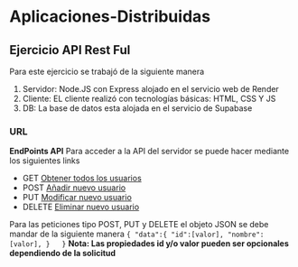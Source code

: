 # Aplicaciones-Distribuidas

## Ejercicio API Rest Ful

Para este ejercicio se trabajó de la siguiente manera
1. Servidor: Node.JS con Express alojado en el servicio web de Render
2. Cliente: EL cliente realizó con tecnologías básicas: HTML, CSS Y JS
3. DB: La base de datos esta alojada en el servicio de Supabase

### URL

**EndPoints API**
Para acceder a la API del servidor se puede hacer mediante los siguientes links
- GET [Obtener todos los usuarios](https://apirestful-users.onrender.com/users)
- POST [Añadir nuevo usuario](https://apirestful-users.onrender.com/user) 
- PUT [Modificar nuevo usuario](https://apirestful-users.onrender.com/user)
- DELETE [Eliminar nuevo usuario](https://apirestful-users.onrender.com/user)

Para las peticiones tipo POST, PUT y DELETE el objeto JSON se debe mandar de la siguiente manera
`{
  "data":{
    "id":[valor],
    "nombre":[valor],
  }  
}`
__Nota: Las propiedades id y/o valor pueden ser opcionales dependiendo de la solicitud__

